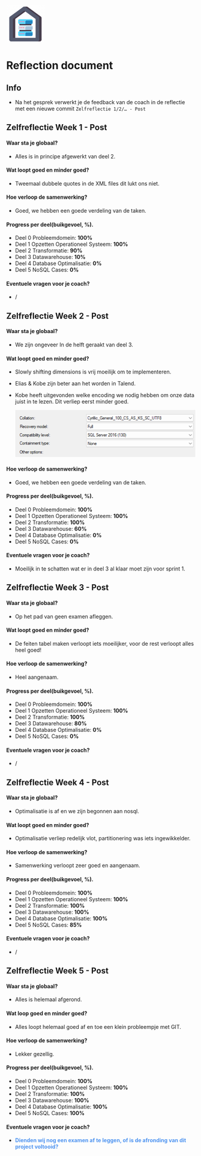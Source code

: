 ![database-warehouse-icon](/images/database-warehouse-icon.png)
# **Reflection document**

## Info
- Na het gesprek verwerkt je de feedback van de coach in de reflectie met een nieuwe commit `Zelfreflectie 1/2/… - Post` 

## Zelfreflectie Week 1 - Post
#### Waar sta je globaal?
- Alles is in principe afgewerkt van deel 2.
#### Wat loopt goed en minder goed? 
- Tweemaal dubbele quotes in de XML files dit lukt ons niet.
#### Hoe verloop de samenwerking?
- Goed, we hebben een goede verdeling van de taken.
#### Progress per deel(buikgevoel, %).
- Deel 0 Probleemdomein: **100%**
- Deel 1 Opzetten Operationeel Systeem: **100%**
- Deel 2 Transformatie: **90%**
- Deel 3 Datawarehouse: **10%**
- Deel 4 Database Optimalisatie: **0%**
- Deel 5 NoSQL Cases: **0%**
#### Eventuele vragen voor je coach?
- /


## Zelfreflectie Week 2 - Post
#### Waar sta je globaal?
- We zijn ongeveer In de helft geraakt van deel 3.
#### Wat loopt goed en minder goed? 
- Slowly shifting dimensions is vrij moeilijk om te implementeren.
- Elias & Kobe zijn beter aan het worden in Talend.
- Kobe heeft uitgevonden welke encoding we nodig hebben om onze data juist in te lezen. Dit verliep eerst minder goed.

    ![image encoding](images/encoding.png)
#### Hoe verloop de samenwerking?
- Goed, we hebben een goede verdeling van de taken.
#### Progress per deel(buikgevoel, %).
- Deel 0 Probleemdomein: **100%**
- Deel 1 Opzetten Operationeel Systeem: **100%**
- Deel 2 Transformatie: **100%**
- Deel 3 Datawarehouse: **60%**
- Deel 4 Database Optimalisatie: **0%**
- Deel 5 NoSQL Cases: **0%**
#### Eventuele vragen voor je coach?
- Moeilijk in te schatten wat er in deel 3 al klaar moet zijn voor sprint 1.


## Zelfreflectie Week 3 - Post
#### Waar sta je globaal?
- Op het pad van geen examen afleggen.
#### Wat loopt goed en minder goed? 
- De feiten tabel maken verloopt iets moeilijker, voor de rest verloopt alles heel goed!
#### Hoe verloop de samenwerking?
- Heel aangenaam.
#### Progress per deel(buikgevoel, %).
- Deel 0 Probleemdomein: **100%**
- Deel 1 Opzetten Operationeel Systeem: **100%**
- Deel 2 Transformatie: **100%**
- Deel 3 Datawarehouse: **80%**
- Deel 4 Database Optimalisatie: **0%**
- Deel 5 NoSQL Cases: **0%**
#### Eventuele vragen voor je coach?
- /


## Zelfreflectie Week 4 - Post
#### Waar sta je globaal?
- Optimalisatie is af en we zijn begonnen aan nosql.
#### Wat loopt goed en minder goed? 
- Optimalisatie verliep redelijk vlot, partitionering was iets ingewikkelder.
#### Hoe verloop de samenwerking?
- Samenwerking verloopt zeer goed en aangenaam.
#### Progress per deel(buikgevoel, %).
- Deel 0 Probleemdomein: **100%**
- Deel 1 Opzetten Operationeel Systeem: **100%**
- Deel 2 Transformatie: **100%**
- Deel 3 Datawarehouse: **100%**
- Deel 4 Database Optimalisatie: **100%**
- Deel 5 NoSQL Cases: **85%**
#### Eventuele vragen voor je coach?
- /


## Zelfreflectie Week 5 - Post
#### Waar sta je globaal?
- Alles is helemaal afgerond.
#### Wat loop goed en minder goed? 
- Alles loopt helemaal goed af en toe een klein probleempje met GIT.
#### Hoe verloop de samenwerking?
- Lekker gezellig.
#### Progress per deel(buikgevoel, %).
- Deel 0 Probleemdomein: **100%**
- Deel 1 Opzetten Operationeel Systeem: **100%**
- Deel 2 Transformatie: **100%**
- Deel 3 Datawarehouse: **100%**
- Deel 4 Database Optimalisatie: **100%**
- Deel 5 NoSQL Cases: **100%**
#### Eventuele vragen voor je coach?
- **<span style="color:#4F94F0">Dienden wij nog een examen af te leggen, of is de afronding van dit project voltooid?<span>**